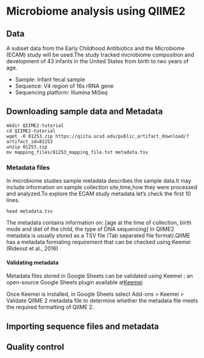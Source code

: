# Microbiome analysis using QIIME2

## Data
A subset data from the Early Childhood Antibiotics and the Microbiome (ECAM) study will be used.The study tracked microbiome composition and development of 43 infants in the United States from birth to two years of age.
- Sample: Infant fecal sample
- Sequence: V4 region of 16s rRNA gene
- Sequencing platform: Illumina MiSeq
## Downloading sample data and Metadata 
```
mkdir QIIME2-tutorial
cd QIIME2-tutorial
wget -O 81253.zip https://qiita.ucsd.edu/public_artifact_download/?artifact_id=81253
unzip 81253.zip
mv mapping_files/81253_mapping_file.txt metadata.tsv
```
### Metadata files
In microbiome studies sample metadata describes the sample data.It may include information on sample collection site,time,how they were processed and analyzed.To explore the ECAM study metadata let’s check the first 10 lines.
```
head metadata.tsv
```
The metadata contains information on: [age at the time of collection, birth mode and diet of the child, the type of DNA sequencing]
In QIIME2 metadata is usually stored as a TSV file (Tab separated file format).QIIME has a metadata formating requirement that can be checked using Keemei (Rideout et al., 2016)
#### Validating metadata
Metadata files stored in Google Sheets can be validated using Keemei ; an open-source Google Sheets plugin available at[Keemei](https://keemei.qiime2.org) 

Once Keemei is installed, in Google Sheets select Add-ons > Keemei > Validate QIIME 2 metadata file to determine whether the metadata file meets the required formatting of QIIME 2.
## Importing sequence files and metadata

## Quality control
